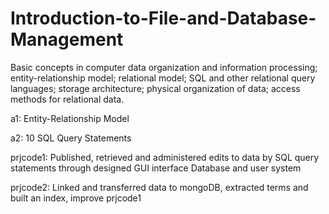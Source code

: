 # Introduction-to-File-and-Database-Management
Basic concepts in computer data organization and information processing; entity-relationship model; relational model; SQL and other relational query languages; storage architecture; physical organization of data; access methods for relational data.

a1: Entity-Relationship Model

a2: 10 SQL Query Statements

prjcode1: Published, retrieved and administered edits to data by SQL query statements through designed GUI interface Database and user system 

prjcode2: Linked and transferred data to mongoDB, extracted terms and built an index, improve prjcode1
